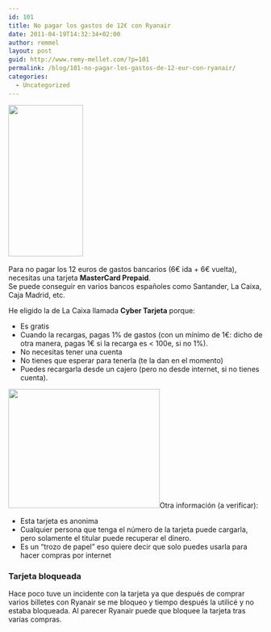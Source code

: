 ```yaml
---
id: 101
title: No pagar los gastos de 12€ con Ryanair
date: 2011-04-19T14:32:34+02:00
author: remmel
layout: post
guid: http://www.remy-mellet.com/?p=101
permalink: /blog/101-no-pagar-los-gastos-de-12-eur-con-ryanair/
categories:
  - Uncategorized
---
```

<img class="alignright size-medium wp-image-102" title="Screen shot 2011-04-19 at 12.32.29 PM" src="/wp-content/uploads/2011/04/Screen-shot-2011-04-19-at-12.32.29-PM-148x300.png" alt="" width="148" height="300" srcset="/wp-content/uploads/2011/04/Screen-shot-2011-04-19-at-12.32.29-PM-148x300.png 148w, /wp-content/uploads/2011/04/Screen-shot-2011-04-19-at-12.32.29-PM.png 288w" sizes="(max-width: 148px) 100vw, 148px" />

Para no pagar los 12 euros de gastos bancarios (6€ ida + 6€ vuelta), necesitas una tarjeta **MasterCard Prepaid**.  
Se puede conseguir en varios bancos españoles como Santander, La Caixa, Caja Madrid, etc.

He eligido la de La Caixa llamada **Cyber Tarjeta** porque:

  * Es gratis
  * Cuando la recargas, pagas 1% de gastos (con un mínimo de 1€: dicho de otra manera, pagas 1€ si la recarga es < 100e, si no 1%).
  * No necesitas tener una cuenta
  * No tienes que esperar para tenerla (te la dan en el momento)
  * Puedes recargarla desde un cajero (pero no desde internet, si no tienes cuenta).

[<img class="alignright size-medium wp-image-104" title="Cyber tarjeta la Caixa" src="/wp-content/uploads/2011/04/cybmasteres3-300x236.jpg" alt="" width="300" height="236" srcset="/wp-content/uploads/2011/04/cybmasteres3-300x236.jpg 300w, /wp-content/uploads/2011/04/cybmasteres3.jpg 416w" sizes="(max-width: 300px) 100vw, 300px" />](/wp-content/uploads/2011/04/cybmasteres3.jpg)Otra información (a verificar):

  * Esta tarjeta es anonima
  * Cualquier persona que tenga el número de la tarjeta puede cargarla, pero solamente el titular puede recuperar el dinero.
  * Es un &#8220;trozo de papel&#8221; eso quiere decir que solo puedes usarla para hacer compras por internet

### Tarjeta bloqueada

Hace poco tuve un incidente con la tarjeta ya que después de comprar varios billetes con Ryanair se me bloqueo y tiempo después la utilicé y no estaba bloqueada. Al parecer Ryanair puede que bloquee la tarjeta tras varias compras.